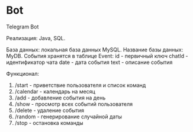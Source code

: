 # Bot
Telegram Bot

Реализация: Java, SQL.

База данных: локальная база данных MySQL.
Название базы данных: MyDB.
События хранятся в таблице Event:
id - первичный ключ
chatId - идентификатор чата
date - дата события
text - описание события

Функционал:
1. /start - приветствие пользователя и список команд
2. /calendar - календарь на месяц
3. /add - добавление события на день
4. /show - просмотр всех событий пользователя
5. /delete - удаление события
6. /random - генерирование случайной даты
7. /stop - остановка команды
